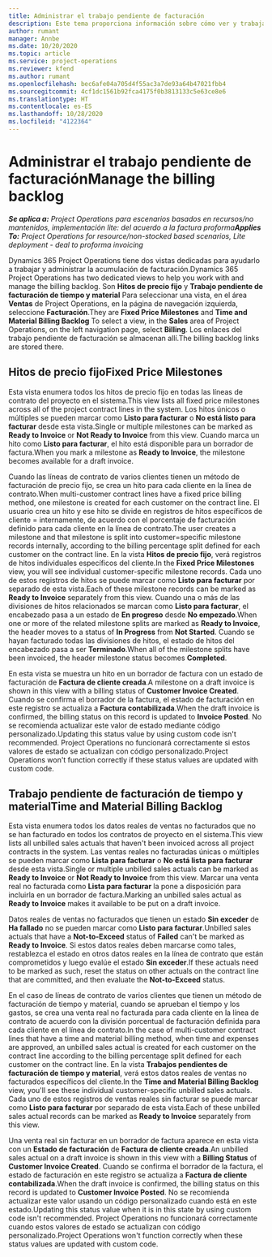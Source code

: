```yaml
---
title: Administrar el trabajo pendiente de facturación
description: Este tema proporciona información sobre cómo ver y trabajar con el trabajo pendiente de facturación en Project Operations.
author: rumant
manager: Annbe
ms.date: 10/20/2020
ms.topic: article
ms.service: project-operations
ms.reviewer: kfend
ms.author: rumant
ms.openlocfilehash: bec6afe04a705d4f55ac3a7de93a64b47021fbb4
ms.sourcegitcommit: 4cf1dc1561b92fca4175f0b3813133c5e63ce8e6
ms.translationtype: HT
ms.contentlocale: es-ES
ms.lasthandoff: 10/28/2020
ms.locfileid: "4122364"
---
```

# <a name="manage-the-billing-backlog"></a><span data-ttu-id="8d6b1-103">Administrar el trabajo pendiente de facturación</span><span class="sxs-lookup"><span data-stu-id="8d6b1-103">Manage the billing backlog</span></span>

<span data-ttu-id="8d6b1-104">_**Se aplica a:** Project Operations para escenarios basados en recursos/no mantenidos, implementación lite: del acuerdo a la factura proforma_</span><span class="sxs-lookup"><span data-stu-id="8d6b1-104">_**Applies To:** Project Operations for resource/non-stocked based scenarios, Lite deployment - deal to proforma invoicing_</span></span>

<span data-ttu-id="8d6b1-105">Dynamics 365 Project Operations tiene dos vistas dedicadas para ayudarlo a trabajar y administrar la acumulación de facturación.</span><span class="sxs-lookup"><span data-stu-id="8d6b1-105">Dynamics 365 Project Operations has two dedicated views to help you work with and manage the billing backlog.</span></span> <span data-ttu-id="8d6b1-106">Son **Hitos de precio fijo** y **Trabajo pendiente de facturación de tiempo y material** Para seleccionar una vista, en el área **Ventas** de Project Operations, en la página de navegación izquierda, seleccione **Facturación**.</span><span class="sxs-lookup"><span data-stu-id="8d6b1-106">They are **Fixed Price Milestones** and **Time and Material Billing Backlog** To select a view, in the **Sales** area of Project Operations, on the left navigation page, select **Billing**.</span></span> <span data-ttu-id="8d6b1-107">Los enlaces del trabajo pendiente de facturación se almacenan allí.</span><span class="sxs-lookup"><span data-stu-id="8d6b1-107">The billing backlog links are stored there.</span></span>

## <a name="fixed-price-milestones"></a><span data-ttu-id="8d6b1-108">Hitos de precio fijo</span><span class="sxs-lookup"><span data-stu-id="8d6b1-108">Fixed Price Milestones</span></span>

<span data-ttu-id="8d6b1-109">Esta vista enumera todos los hitos de precio fijo en todas las líneas de contrato del proyecto en el sistema.</span><span class="sxs-lookup"><span data-stu-id="8d6b1-109">This view lists all fixed price milestones across all of the project contract lines in the system.</span></span> <span data-ttu-id="8d6b1-110">Los hitos únicos o múltiples se pueden marcar como **Listo para facturar** o **No está listo para facturar** desde esta vista.</span><span class="sxs-lookup"><span data-stu-id="8d6b1-110">Single or multiple milestones can be marked as **Ready to Invoice** or **Not Ready to Invoice** from this view.</span></span> <span data-ttu-id="8d6b1-111">Cuando marca un hito como **Listo para facturar**, el hito está disponible para un borrador de factura.</span><span class="sxs-lookup"><span data-stu-id="8d6b1-111">When you mark a milestone as **Ready to Invoice**, the milestone becomes available for a draft invoice.</span></span>

<span data-ttu-id="8d6b1-112">Cuando las líneas de contrato de varios clientes tienen un método de facturación de precio fijo, se crea un hito para cada cliente en la línea de contrato.</span><span class="sxs-lookup"><span data-stu-id="8d6b1-112">When multi-customer contract lines have a fixed price billing method, one milestone is created for each customer on the contract line.</span></span> <span data-ttu-id="8d6b1-113">El usuario crea un hito y ese hito se divide en registros de hitos específicos de cliente = internamente, de acuerdo con el porcentaje de facturación definido para cada cliente en la línea de contrato.</span><span class="sxs-lookup"><span data-stu-id="8d6b1-113">The user creates a milestone and that milestone is split into customer=specific milestone records internally, according to the billing percentage split defined for each customer on the contract line.</span></span> <span data-ttu-id="8d6b1-114">En la vista **Hitos de precio fijo**, verá registros de hitos individuales específicos del cliente.</span><span class="sxs-lookup"><span data-stu-id="8d6b1-114">In the **Fixed Price Milestones** view, you will see individual customer-specific milestone records.</span></span> <span data-ttu-id="8d6b1-115">Cada uno de estos registros de hitos se puede marcar como **Listo para facturar** por separado de esta vista.</span><span class="sxs-lookup"><span data-stu-id="8d6b1-115">Each of these milestone records can be marked as **Ready to Invoice** separately from this view.</span></span> <span data-ttu-id="8d6b1-116">Cuando una o más de las divisiones de hitos relacionados se marcan como **Listo para facturar**, el encabezado pasa a un estado de **En progreso** desde **No empezado**.</span><span class="sxs-lookup"><span data-stu-id="8d6b1-116">When one or more of the related milestone splits are marked as **Ready to Invoice**, the header moves to a status of **In Progress** from **Not Started**.</span></span> <span data-ttu-id="8d6b1-117">Cuando se hayan facturado todas las divisiones de hitos, el estado de hitos del encabezado pasa a ser **Terminado**.</span><span class="sxs-lookup"><span data-stu-id="8d6b1-117">When all of the milestone splits have been invoiced, the header milestone status becomes **Completed**.</span></span>

<span data-ttu-id="8d6b1-118">En esta vista se muestra un hito en un borrador de factura con un estado de facturación de **Factura de cliente creada**.</span><span class="sxs-lookup"><span data-stu-id="8d6b1-118">A milestone on a draft invoice is shown in this view with a billing status of **Customer Invoice Created**.</span></span> <span data-ttu-id="8d6b1-119">Cuando se confirma el borrador de la factura, el estado de facturación en este registro se actualiza a **Factura contabilizada**.</span><span class="sxs-lookup"><span data-stu-id="8d6b1-119">When the draft invoice is confirmed, the billing status on this record is updated to **Invoice Posted**.</span></span> <span data-ttu-id="8d6b1-120">No se recomienda actualizar este valor de estado mediante código personalizado.</span><span class="sxs-lookup"><span data-stu-id="8d6b1-120">Updating this status value by using custom code isn't recommended.</span></span> <span data-ttu-id="8d6b1-121">Project Operations no funcionará correctamente si estos valores de estado se actualizan con código personalizado.</span><span class="sxs-lookup"><span data-stu-id="8d6b1-121">Project Operations won't function correctly if these status values are updated with custom code.</span></span>

## <a name="time-and-material-billing-backlog"></a><span data-ttu-id="8d6b1-122">Trabajo pendiente de facturación de tiempo y material</span><span class="sxs-lookup"><span data-stu-id="8d6b1-122">Time and Material Billing Backlog</span></span>

<span data-ttu-id="8d6b1-123">Esta vista enumera todos los datos reales de ventas no facturados que no se han facturado en todos los contratos de proyecto en el sistema.</span><span class="sxs-lookup"><span data-stu-id="8d6b1-123">This view lists all unbilled sales actuals that haven't been invoiced across all project contracts in the system.</span></span> <span data-ttu-id="8d6b1-124">Las ventas reales no facturadas únicas o múltiples se pueden marcar como **Lista para facturar** o **No está lista para facturar** desde esta vista.</span><span class="sxs-lookup"><span data-stu-id="8d6b1-124">Single or multiple unbilled sales actuals can be marked as **Ready to Invoice** or **Not Ready to Invoice** from this view.</span></span> <span data-ttu-id="8d6b1-125">Marcar una venta real no facturada como **Lista para facturar** la pone a disposición para incluirla en un borrador de factura.</span><span class="sxs-lookup"><span data-stu-id="8d6b1-125">Marking an unbilled sales actual as **Ready to Invoice** makes it available to be put on a draft invoice.</span></span>

<span data-ttu-id="8d6b1-126">Datos reales de ventas no facturados que tienen un estado **Sin exceder** de **Ha fallado** no se pueden marcar como **Listo para facturar**.</span><span class="sxs-lookup"><span data-stu-id="8d6b1-126">Unbilled sales actuals that have a **Not-to-Exceed** status of **Failed** can't be marked as **Ready to Invoice**.</span></span> <span data-ttu-id="8d6b1-127">Si estos datos reales deben marcarse como tales, restablezca el estado en otros datos reales en la línea de contrato que están comprometidos y luego evalúe el estado **Sin exceder**.</span><span class="sxs-lookup"><span data-stu-id="8d6b1-127">If these actuals need to be marked as such, reset the status on other actuals on the contract line that are committed, and then evaluate the **Not-to-Exceed** status.</span></span>

<span data-ttu-id="8d6b1-128">En el caso de líneas de contrato de varios clientes que tienen un método de facturación de tiempo y material, cuando se aprueban el tiempo y los gastos, se crea una venta real no facturada para cada cliente en la línea de contrato de acuerdo con la división porcentual de facturación definida para cada cliente en el línea de contrato.</span><span class="sxs-lookup"><span data-stu-id="8d6b1-128">In the case of multi-customer contract lines that have a time and material billing method, when time and expenses are approved, an unbilled sales actual is created for each customer on the contract line according to the billing percentage split defined for each customer on the contract line.</span></span> <span data-ttu-id="8d6b1-129">En la vista **Trabajos pendientes de facturación de tiempo y material**, verá estos datos reales de ventas no facturados específicos del cliente.</span><span class="sxs-lookup"><span data-stu-id="8d6b1-129">In the **Time and Material Billing Backlog** view, you'll see these individual customer-specific unbilled sales actuals.</span></span> <span data-ttu-id="8d6b1-130">Cada uno de estos registros de ventas reales sin facturar se puede marcar como **Listo para facturar** por separado de esta vista.</span><span class="sxs-lookup"><span data-stu-id="8d6b1-130">Each of these unbilled sales actual records can be marked as **Ready to Invoice** separately from this view.</span></span>

<span data-ttu-id="8d6b1-131">Una venta real sin facturar en un borrador de factura aparece en esta vista con un **Estado de facturación** de **Factura de cliente creada**.</span><span class="sxs-lookup"><span data-stu-id="8d6b1-131">An unbilled sales actual on a draft invoice is shown in this view with a **Billing Status** of **Customer Invoice Created**.</span></span> <span data-ttu-id="8d6b1-132">Cuando se confirma el borrador de la factura, el estado de facturación en este registro se actualiza a **Factura de cliente contabilizada**.</span><span class="sxs-lookup"><span data-stu-id="8d6b1-132">When the draft invoice is confirmed, the billing status on this record is updated to **Customer Invoice Posted**.</span></span> <span data-ttu-id="8d6b1-133">No se recomienda actualizar este valor usando un código personalizado cuando está en este estado.</span><span class="sxs-lookup"><span data-stu-id="8d6b1-133">Updating this status value when it is in this state by using custom code isn't recommended.</span></span> <span data-ttu-id="8d6b1-134">Project Operations no funcionará correctamente cuando estos valores de estado se actualizan con código personalizado.</span><span class="sxs-lookup"><span data-stu-id="8d6b1-134">Project Operations won't function correctly when these status values are updated with custom code.</span></span>
